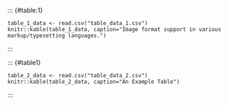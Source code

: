 ::: {#table:1}
```{r table-1, echo = FALSE, results = 'asis'}
table_1_data <- read.csv("table_data_1.csv")
knitr::kable(table_1_data, caption="Image format support in various markup/typesetting languages.")
```
:::

::: {#table1}
```{r table-2, echo = FALSE, results = 'asis'}
table_2_data <- read.csv("table_data_2.csv")
knitr::kable(table_2_data, caption="An Example Table")
```
:::
